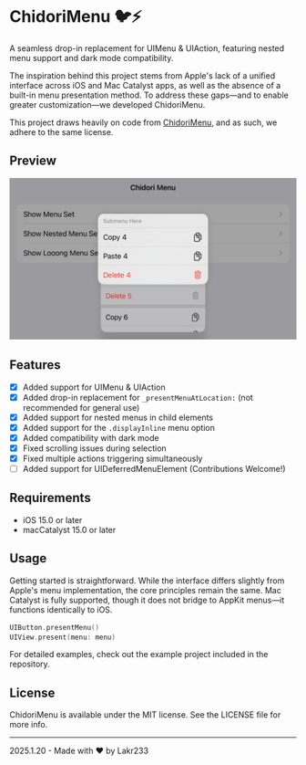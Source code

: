 # ChidoriMenu 🐦⚡️

A seamless drop-in replacement for UIMenu & UIAction, featuring nested menu support and dark mode compatibility.

The inspiration behind this project stems from Apple's lack of a unified interface across iOS and Mac Catalyst apps, as well as the absence of a built-in menu presentation method. To address these gaps—and to enable greater customization—we developed ChidoriMenu.

This project draws heavily on code from [ChidoriMenu](https://github.com/christianselig/ChidoriMenu), and as such, we adhere to the same license.

## Preview

![Screenshot](<./Resources/Simulator%20Screenshot%20-%20iPhone%20SE%20(3rd%20generation)%20-%202025-01-20%20at%2000.48.33.jpeg>)

## Features

- [x] Added support for UIMenu & UIAction
- [x] Added drop-in replacement for `_presentMenuAtLocation:` (not recommended for general use)
- [x] Added support for nested menus in child elements
- [x] Added support for the `.displayInline` menu option
- [x] Added compatibility with dark mode
- [x] Fixed scrolling issues during selection
- [x] Fixed multiple actions triggering simultaneously
- [ ] Added support for UIDeferredMenuElement (Contributions Welcome!)

## Requirements

- iOS 15.0 or later
- macCatalyst 15.0 or later

## Usage

Getting started is straightforward. While the interface differs slightly from Apple's menu implementation, the core principles remain the same. Mac Catalyst is fully supported, though it does not bridge to AppKit menus—it functions identically to iOS.

```swift
UIButton.presentMenu()
UIView.present(menu: menu)
```

For detailed examples, check out the example project included in the repository.

## License

ChidoriMenu is available under the MIT license. See the LICENSE file for more info.

---

2025.1.20 - Made with ❤️ by Lakr233
